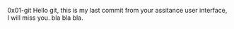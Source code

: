 0x01-git
Hello git, this is my last commit from your assitance user interface, I will miss you.
bla bla bla.
